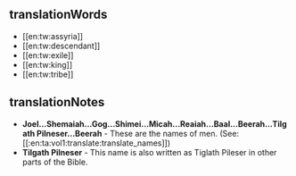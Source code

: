 ## translationWords

* [[en:tw:assyria]]
* [[en:tw:descendant]]
* [[en:tw:exile]]
* [[en:tw:king]]
* [[en:tw:tribe]]

## translationNotes

* **Joel...Shemaiah...Gog...Shimei...Micah...Reaiah...Baal...Beerah...Tilgath Pilneser...Beerah** - These are the names of men. (See: [[:en:ta:vol1:translate:translate_names]])
* **Tilgath Pilneser** - This name is also written as Tiglath Pileser in other parts of the Bible.
